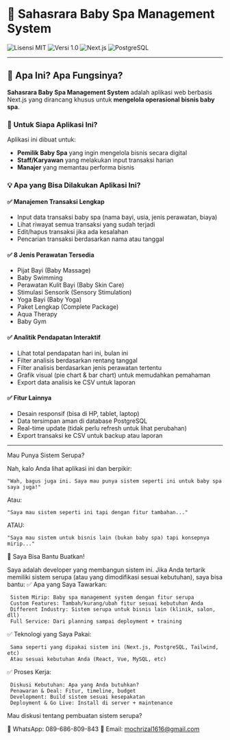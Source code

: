 # 🏥 Sahasrara Baby Spa Management System

![Lisensi MIT](https://img.shields.io/badge/lisensi-MIT-blue.svg)
![Versi 1.0](https://img.shields.io/badge/versi-1.0-green.svg)
![Next.js](https://img.shields.io/badge/framework-Next.js-black.svg)
![PostgreSQL](https://img.shields.io/badge/database-PostgreSQL-blue.svg)

---

## 📖 **Apa Ini? Apa Fungsinya?**

**Sahasrara Baby Spa Management System** adalah aplikasi web berbasis Next.js yang dirancang khusus untuk **mengelola operasional bisnis baby spa**.

### 🎯 **Untuk Siapa Aplikasi Ini?**
Aplikasi ini dibuat untuk:
- **Pemilik Baby Spa** yang ingin mengelola bisnis secara digital
- **Staff/Karyawan** yang melakukan input transaksi harian
- **Manajer** yang memantau performa bisnis

### 💡 **Apa yang Bisa Dilakukan Aplikasi Ini?**

#### ✅ **Manajemen Transaksi Lengkap**
- Input data transaksi baby spa (nama bayi, usia, jenis perawatan, biaya)
- Lihat riwayat semua transaksi yang sudah terjadi
- Edit/hapus transaksi jika ada kesalahan
- Pencarian transaksi berdasarkan nama atau tanggal

#### ✅ **8 Jenis Perawatan Tersedia**
- Pijat Bayi (Baby Massage)
- Baby Swimming  
- Perawatan Kulit Bayi (Baby Skin Care)
- Stimulasi Sensorik (Sensory Stimulation)
- Yoga Bayi (Baby Yoga)
- Paket Lengkap (Complete Package)
- Aqua Therapy
- Baby Gym

#### ✅ **Analitik Pendapatan Interaktif**
- Lihat total pendapatan hari ini, bulan ini
- Filter analisis berdasarkan rentang tanggal
- Filter analisis berdasarkan jenis perawatan tertentu
- Grafik visual (pie chart & bar chart) untuk memudahkan pemahaman
- Export data analisis ke CSV untuk laporan


#### ✅ **Fitur Lainnya**
- Desain responsif (bisa di HP, tablet, laptop)
- Data tersimpan aman di database PostgreSQL
- Real-time update (tidak perlu refresh untuk lihat perubahan)
- Export transaksi ke CSV untuk backup atau laporan

---
Mau Punya Sistem Serupa? 

Nah, kalo Anda lihat aplikasi ini dan berpikir: 

    "Wah, bagus juga ini. Saya mau punya sistem seperti ini untuk baby spa saya juga!" 
     

Atau: 

    "Saya mau sistem seperti ini tapi dengan fitur tambahan..." 
     

ATAU: 

    "Saya mau sistem untuk bisnis lain (bukan baby spa) tapi konsepnya mirip..." 
     

🎯 Saya Bisa Bantu Buatkan! 

Saya adalah developer yang membangun sistem ini. Jika Anda tertarik memiliki sistem serupa (atau yang dimodifikasi sesuai kebutuhan), saya bisa bantu: 
✅ Apa yang Saya Tawarkan: 

     Sistem Mirip: Baby spa management system dengan fitur serupa
     Custom Features: Tambah/kurang/ubah fitur sesuai kebutuhan Anda
     Different Industry: Sistem serupa untuk bisnis lain (klinik, salon, dll)
     Full Service: Dari planning sampai deployment + training
     

✅ Teknologi yang Saya Pakai: 

     Sama seperti yang dipakai sistem ini (Next.js, PostgreSQL, Tailwind, etc)
     Atau sesuai kebutuhan Anda (React, Vue, MySQL, etc)
     

✅ Proses Kerja: 

     Diskusi Kebutuhan: Apa yang Anda butuhkan?
     Penawaran & Deal: Fitur, timeline, budget
     Development: Build sistem sesuai kesepakatan  
     Deployment & Go Live: Install di server + maintenance
     

Mau diskusi tentang pembuatan sistem serupa? 

📱 WhatsApp: 089-686-809-843
📧 Email: mochrizal1616@gmail.com 
